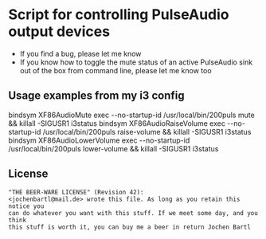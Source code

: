 Script for controlling PulseAudio output devices
================================================

- If you find a bug, please let me know
- If you know how to toggle the mute status of an active PulseAudio sink out of the box from command line, please let me know too

Usage examples from my i3 config
--------------------------------

bindsym XF86AudioMute exec --no-startup-id /usr/local/bin/200puls mute && killall -SIGUSR1 i3status
bindsym XF86AudioRaiseVolume exec --no-startup-id /usr/local/bin/200puls raise-volume && killall -SIGUSR1 i3status
bindsym XF86AudioLowerVolume exec --no-startup-id /usr/local/bin/200puls lower-volume && killall -SIGUSR1 i3status

License
-------

	"THE BEER-WARE LICENSE" (Revision 42):
	<jochenbartl@mail.de> wrote this file. As long as you retain this notice you
	can do whatever you want with this stuff. If we meet some day, and you think
	this stuff is worth it, you can buy me a beer in return Jochen Bartl

